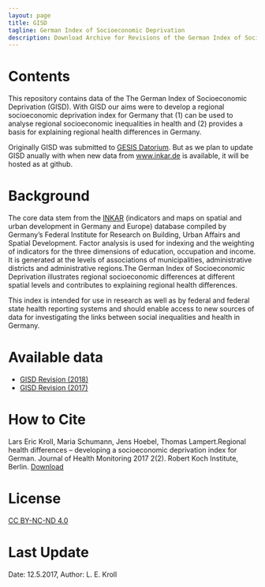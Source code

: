 ```yaml
---
layout: page
title: GISD 
tagline: German Index of Socioeconomic Deprivation
description: Download Archive for Revisions of the German Index of Socioeconomic Deprivation
---
```

# Contents
This repository contains data of the The German Index of Socioeconomic Deprivation (GISD). With GISD our aims were  to  develop  a  regional  socioeconomic  deprivation  index  for  Germany that (1) can be used to analyse regional socioeconomic inequalities in health and (2) provides a basis for explaining regional health differences in Germany. 

Originally GISD was submitted to [GESIS Datorium](https://datorium.gesis.org/xmlui/handle/10.7802/1460). But as we plan to update GISD anually with when new data from www.inkar.de is available, it will be hosted as at github.

# Background
The core data stem from the [INKAR](www.inkar.de) (indicators and maps on spatial and urban development in Germany and Europe) database compiled by Germany’s Federal Institute for Research on Building, Urban Affairs and Spatial Development. Factor analysis is used for indexing and the weighting of indicators for the three dimensions of education, occupation and income. 
It is generated at the levels of associations of municipalities, administrative districts and administrative regions.The  German  Index  of  Socioeconomic  Deprivation  illustrates  regional  socioeconomic  differences  at  different  spatial levels and contributes to explaining regional health differences. 

This index is intended for use in research as well as by federal and federal state health reporting systems and should enable access to new sources of data for investigating the links between social inequalities and health in Germany.

# Available data
* [GISD Revision (2018)](Update_2018)
* [GISD Revision (2017)](https://github.com/lekroll/GISD/tree/master/Revisions/2017)


# How to Cite
Lars Eric Kroll, Maria Schumann, Jens Hoebel, Thomas Lampert.Regional health differences – developing a socioeconomic deprivation index for German. Journal of Health Monitoring 2017 2(2). Robert Koch Institute, Berlin. [Download](https://dx.doi.org/10.17886/RKI-GBE-2017-048)

# License
[CC BY-NC-ND 4.0](https://creativecommons.org/licenses/by-nc-nd/4.0/deed.de)

# Last Update
Date: 12.5.2017, Author: L. E. Kroll
